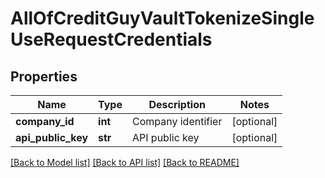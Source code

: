 # AllOfCreditGuyVaultTokenizeSingleUseRequestCredentials

## Properties
Name | Type | Description | Notes
------------ | ------------- | ------------- | -------------
**company_id** | **int** | Company identifier | [optional] 
**api_public_key** | **str** | API public key | [optional] 

[[Back to Model list]](../README.md#documentation-for-models) [[Back to API list]](../README.md#documentation-for-api-endpoints) [[Back to README]](../README.md)

